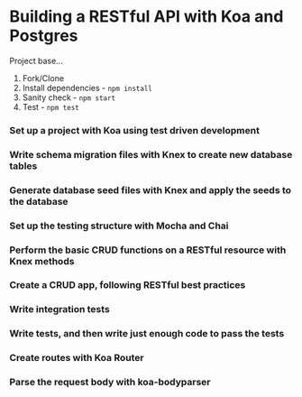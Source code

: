 # Building a RESTful API with Koa and Postgres

Project base...

1. Fork/Clone
1. Install dependencies - `npm install`
1. Sanity check - `npm start`
1. Test - `npm test`

### Set up a project with Koa using test driven development
### Write schema migration files with Knex to create new database tables
### Generate database seed files with Knex and apply the seeds to the database
### Set up the testing structure with Mocha and Chai
### Perform the basic CRUD functions on a RESTful resource with Knex methods
### Create a CRUD app, following RESTful best practices
### Write integration tests
### Write tests, and then write just enough code to pass the tests
### Create routes with Koa Router
### Parse the request body with koa-bodyparser
